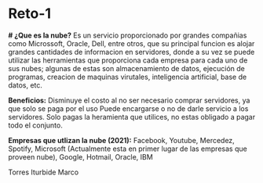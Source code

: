 # Reto-1

**# ¿Que es la nube?**
Es un servicio proporcionado por grandes compañias como Microssoft, Oracle, Dell, entre otros, que su principal funcion es alojar grandes cantidades
de informacion en servidores, donde a su vez se puede utilizar las herramientas que proporciona cada empresa para cada uno de sus nubes; algunas de estas son almacenamiento de datos, ejecución de programas, creacion de maquinas virutales, inteligencia artificial, base de datos, etc.

**Beneficios:**
Disminuye el costo al no ser necesario comprar servidores, ya que solo se paga por el uso
Puede encargarse o no de darle servicio a los servidores.
Solo pagas la heramienta que utilices, no estas obligado a pagar todo el conjunto.

**Empresas que utlizan la nube (2021):**
Facebook, Youtube, Mercedez, Spotify, Microsoft (Actualmente esta en primer lugar de las empresas que proveen nube), Google, Hotmail, Oracle, IBM



Torres Iturbide Marco

